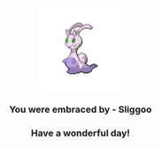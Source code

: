 <p align="center">
    <img src="https://raw.githubusercontent.com/PokeAPI/sprites/master/sprites/pokemon/705.png" width="150" height="150">
</p>
<h3 align="center">You were embraced by - <b>Sliggoo</b></h3>
<h3 align="center">Have a wonderful day!</h3>
